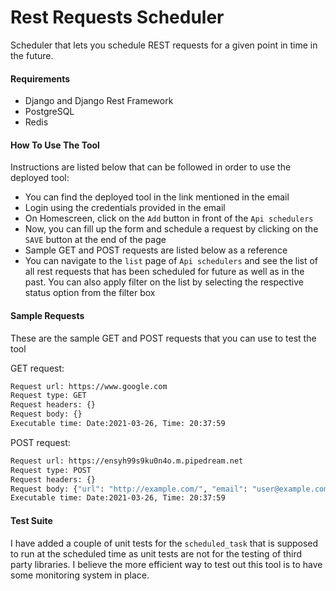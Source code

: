 # Rest Requests Scheduler

Scheduler that lets you schedule REST requests for a given point in time in the future.

#### Requirements

- Django and Django Rest Framework
- PostgreSQL
- Redis

#### How To Use The Tool
Instructions are listed below that can be followed in order to use the deployed tool:

- You can find the deployed tool in the link mentioned in the email
- Login using the credentials provided in the email
- On Homescreen, click on the `Add` button in front of the `Api schedulers`
- Now, you can fill up the form and schedule a request by clicking on the `SAVE` button at the end of the page
- Sample GET and POST requests are listed below as a reference
- You can navigate to the `list` page of `Api schedulers` and see the list of all rest requests that has been scheduled for future as well as in the past. You can also apply filter on the list by selecting the respective status option from the filter box

#### Sample Requests

These are the sample GET and POST requests that you can use to test the tool

GET request:

```sh
Request url: https://www.google.com
Request type: GET
Request headers: {}
Request body: {}
Executable time: Date:2021-03-26, Time: 20:37:59
```

POST request:

```sh
Request url: https://ensyh99s9ku0n4o.m.pipedream.net
Request type: POST
Request headers: {}
Request body: {"url": "http://example.com/", "email": "user@example.com", "mock_data": "true", "ip_address": "92.188.61.181", "user_agent": "Mozilla/5.0 (Macintosh; Intel Mac OS X 10_6_4) AppleWebKit/534.30 (KHTML, like Gecko) Chrome/12.0.742.100 Safari/534.30"}
Executable time: Date:2021-03-26, Time: 20:37:59
```

#### Test Suite

I have added a couple of unit tests for the `scheduled_task` that is supposed to run at the scheduled time as unit tests are not for the testing of third party libraries. I believe the more efficient way to test out this tool is to have some monitoring system in place.